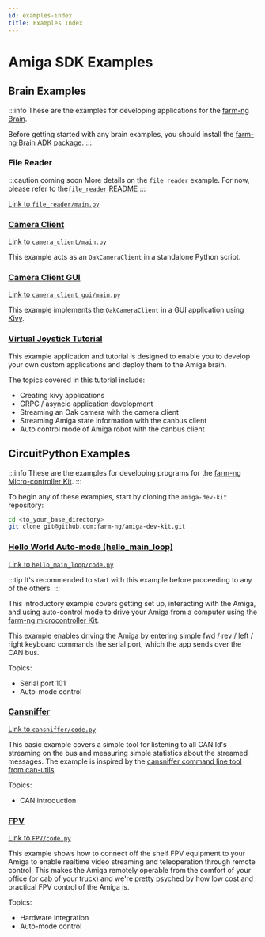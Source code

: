 ```yaml
---
id: examples-index
title: Examples Index
---
```


# Amiga SDK Examples

## Brain Examples

:::info
These are the examples for developing applications for the [farm-ng Brain](../brain/).

Before getting started with any brain examples, you should install the [farm-ng Brain ADK package](/docs/brain/brain-install).
:::

### File Reader

:::caution coming soon
More details on the `file_reader` example.
For now, please refer to the[`file_reader` README](https://github.com/farm-ng/farm-ng-amiga/tree/main/py/examples/file_reader#readme)
:::

[Link to `file_reader/main.py`](https://github.com/farm-ng/farm-ng-amiga/tree/main/py/examples/file_reader/main.py)

### [Camera Client](./camera_client/README.md)

[Link to `camera_client/main.py`](https://github.com/farm-ng/farm-ng-amiga/blob/main/py/examples/camera_client/main.py)

This example acts as an `OakCameraClient` in a standalone Python script.

### [Camera Client GUI](./camera_client_gui/README.md)

[Link to `camera_client_gui/main.py`](https://github.com/farm-ng/farm-ng-amiga/blob/main/py/examples/camera_client_gui/main.py)

This example implements the `OakCameraClient` in a GUI application using [Kivy](https://kivy.org/).


### [Virtual Joystick Tutorial](./virtual_joystick/00_overview.md)

This example application and tutorial is designed to enable you to develop your own custom applications and deploy them to the Amiga brain.

The topics covered in this tutorial include:
- Creating kivy applications
- GRPC / asyncio application development
- Streaming an Oak camera with the camera client
- Streaming Amiga state information with the canbus client
- Auto control mode of Amiga robot with the canbus client

## CircuitPython Examples

:::info
These are the examples for developing programs for the [farm-ng Micro-controller Kit](../mcu_kit/).
:::

To begin any of these examples, start by cloning the `amiga-dev-kit` repository:
```bash
cd <to_your_base_directory>
git clone git@github.com:farm-ng/amiga-dev-kit.git
```

### [Hello World Auto-mode (hello_main_loop)](./hello_main_loop/)

[Link to `hello_main_loop/code.py`](https://github.com/farm-ng/amiga-dev-kit/blob/main/circuitpy/examples/hello_main_loop/code.py)

:::tip
It's recommended to start with this example before proceeding to any of the others.
:::

This introductory example covers getting set up, interacting with the Amiga, and
using auto-control mode to drive your Amiga from a computer
using the [farm-ng microcontroller Kit](https://farm-ng.com/products/microcontroller-kit).

This example enables driving the Amiga by entering simple fwd / rev / left / right keyboard commands the serial port, which the app sends over the CAN bus.

Topics:

- Serial port 101
- Auto-mode control


### [Cansniffer](./cansniffer/)

[Link to `cansniffer/code.py`](https://github.com/farm-ng/amiga-dev-kit/blob/main/circuitpy/examples/cansniffer/code.py)

This basic example covers a simple tool for listening to all CAN Id's streaming on the bus
and measuring simple statistics about the streamed messages.
The example is inspired by the
[cansniffer command line tool from can-utils](https://manpages.debian.org/testing/can-utils/cansniffer.1.en.html).

Topics:

- CAN introduction

### [FPV](./FPV/)

[Link to `FPV/code.py`](https://github.com/farm-ng/amiga-dev-kit/blob/main/circuitpy/examples/FPV/code.py)

This example shows how to connect off the shelf FPV equipment to your Amiga to enable realtime video streaming and teleoperation through remote control.  This makes the Amiga remotely operable from the comfort of your office (or cab of your truck) and we're pretty psyched by how low cost and practical FPV control of the Amiga is.

Topics:

- Hardware integration
- Auto-mode control
